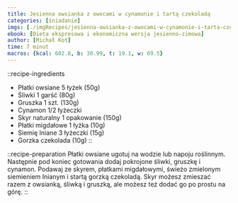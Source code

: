 ```yaml
---
title: Jesienna owsianka z owocami w cynamonie i tartą czekoladą
categories: [śniadanie]
imgs: [./imgRecipes/jesienna-owsianka-z-owocami-w-cynamonie-i-tarta-czekolada-1.jpg]
ebook: [Dieta ekspresowa i ekonomiczna wersja jesienno-zimowa]
author: [Michał Kot]
time: 7 minut
macros: {kcal: 602.8, b: 30.99, t: 19.1, w: 69.5}
---
```


::recipe-ingredients
- Płatki owsiane 5 łyżek (50g)
- Śliwki 1 garść (80g)
- Gruszka 1 szt. (130g)
- Cynamon 1/2 łyżeczki
- Skyr naturalny 1 opakowanie (150g)
- Płatki migdałowe 1 łyżka (10g)
- Siemię Iniane 3 łyżeczki (15g)
- Gorzka czekolada (10g)
::

::recipe-preparation
Płatki owsiane ugotuj na wodzie lub napoju roślinnym. Następnie pod koniec gotowania dodaj pokrojone śliwki, gruszkę i cynamon. Podawaj ze skyrem, płatkami migdałowymi, świeżo zmielonym siemieniem Inianym i startą gorzką czekoladą. Skyr możesz zmieszać razem z owsianką, śliwką i gruszką, ale możesz też dodać go po prostu na górę.
::